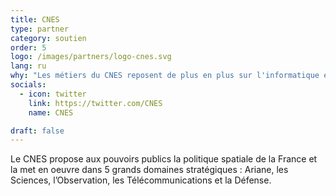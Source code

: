 ```yaml
---
title: CNES
type: partner
category: soutien
order: 5
logo: /images/partners/logo-cnes.svg
lang: ru
why: "Les métiers du CNES reposent de plus en plus sur l'informatique et le développement logiciel, que ce soit pour les logiciels bord ou les traitements au sol. Ces derniers utilisent de plus en plus les technologies issues du Big Data et du Machine Learning."
socials:
  - icon: twitter
    link: https://twitter.com/CNES
    name: CNES

draft: false
---
```

Le CNES propose aux pouvoirs publics la politique spatiale de la France et la met en oeuvre dans 5 grands domaines stratégiques : Ariane, les Sciences, l’Observation, les Télécommunications et la Défense.

